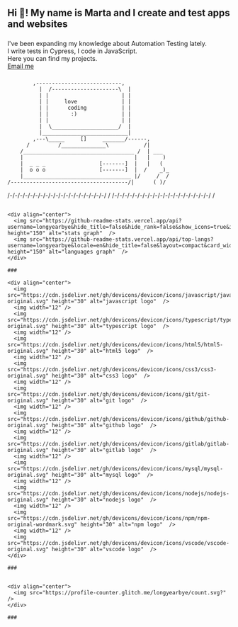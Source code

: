 <h2 align="left">Hi 👋! My name is Marta and I create and test apps and websites</h2>

###

<p align="left">I've been expanding my knowledge about Automation Testing lately.<br>I write tests in Cypress, I code in JavaScript.<br>Here you can find my projects.  <br>
  <a href="mailto:thelongbourn@gmail.com">Email me</a></p>

###
            ,---------------------------,
              |  /---------------------\  |
              | |                       | |
              | |     love              | |
              | |      coding           | |
              | |       :)              | |
              | |                       | |
              |  \_____________________/  |
              |___________________________|
            ,---\_____     []     _______/------,
          /         /______________\           /|
        /___________________________________ /  | ___
        |                                   |   |    )
        |  _ _ _                 [-------]  |   |   (
        |  o o o                 [-------]  |  /    _)_
        |__________________________________ |/     /  /
    /-------------------------------------/|      ( )/
  /-/-/-/-/-/-/-/-/-/-/-/-/-/-/-/-/-/-/-/ /
/-/-/-/-/-/-/-/-/-/-/-/-/-/-/-/-/-/-/-/ /
~~~~~~~~~~~~~~~~~~~~~~~~~~~~~~~~~~~~~~~

<div align="center">
  <img src="https://github-readme-stats.vercel.app/api?username=longyearbye&hide_title=false&hide_rank=false&show_icons=true&include_all_commits=true&count_private=true&disable_animations=false&theme=dracula&locale=en&hide_border=false" height="150" alt="stats graph"  />
  <img src="https://github-readme-stats.vercel.app/api/top-langs?username=longyearbye&locale=en&hide_title=false&layout=compact&card_width=320&langs_count=5&theme=dracula&hide_border=false" height="150" alt="languages graph"  />
</div>

###

<div align="center">
  <img src="https://cdn.jsdelivr.net/gh/devicons/devicon/icons/javascript/javascript-original.svg" height="30" alt="javascript logo"  />
  <img width="12" />
  <img src="https://cdn.jsdelivr.net/gh/devicons/devicon/icons/typescript/typescript-original.svg" height="30" alt="typescript logo"  />
  <img width="12" />
  <img src="https://cdn.jsdelivr.net/gh/devicons/devicon/icons/html5/html5-original.svg" height="30" alt="html5 logo"  />
  <img width="12" />
  <img src="https://cdn.jsdelivr.net/gh/devicons/devicon/icons/css3/css3-original.svg" height="30" alt="css3 logo"  />
  <img width="12" />
  <img src="https://cdn.jsdelivr.net/gh/devicons/devicon/icons/git/git-original.svg" height="30" alt="git logo"  />
  <img width="12" />
  <img src="https://cdn.jsdelivr.net/gh/devicons/devicon/icons/github/github-original.svg" height="30" alt="github logo"  />
  <img width="12" />
  <img src="https://cdn.jsdelivr.net/gh/devicons/devicon/icons/gitlab/gitlab-original.svg" height="30" alt="gitlab logo"  />
  <img width="12" />
  <img src="https://cdn.jsdelivr.net/gh/devicons/devicon/icons/mysql/mysql-original.svg" height="30" alt="mysql logo"  />
  <img width="12" />
  <img src="https://cdn.jsdelivr.net/gh/devicons/devicon/icons/nodejs/nodejs-original.svg" height="30" alt="nodejs logo"  />
  <img width="12" />
  <img src="https://cdn.jsdelivr.net/gh/devicons/devicon/icons/npm/npm-original-wordmark.svg" height="30" alt="npm logo"  />
  <img width="12" />
  <img src="https://cdn.jsdelivr.net/gh/devicons/devicon/icons/vscode/vscode-original.svg" height="30" alt="vscode logo"  />
</div>

###


<div align="center">
  <img src="https://profile-counter.glitch.me/longyearbye/count.svg?"  />
</div>

###
